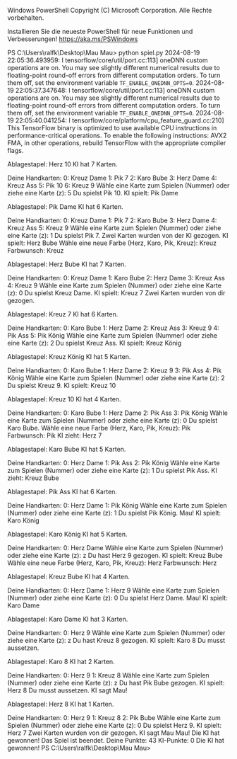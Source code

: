 Windows PowerShell
Copyright (C) Microsoft Corporation. Alle Rechte vorbehalten.

Installieren Sie die neueste PowerShell für neue Funktionen und Verbesserungen! https://aka.ms/PSWindows

PS C:\Users\ralfk\Desktop\Mau Mau> python spiel.py
2024-08-19 22:05:36.493959: I tensorflow/core/util/port.cc:113] oneDNN custom operations are on. You may see slightly different numerical results due to floating-point round-off errors from different computation orders. To turn them off, set the environment variable `TF_ENABLE_ONEDNN_OPTS=0`.
2024-08-19 22:05:37.347648: I tensorflow/core/util/port.cc:113] oneDNN custom operations are on. You may see slightly different numerical results due to floating-point round-off errors from different computation orders. To turn them off, set the environment variable `TF_ENABLE_ONEDNN_OPTS=0`.
2024-08-19 22:05:40.041254: I tensorflow/core/platform/cpu_feature_guard.cc:210] This TensorFlow binary is optimized to use available CPU instructions in performance-critical operations.
To enable the following instructions: AVX2 FMA, in other operations, rebuild TensorFlow with the appropriate compiler flags.

Ablagestapel: Herz 10
KI hat 7 Karten.

Deine Handkarten:
0: Kreuz Dame
1: Pik 7
2: Karo Bube
3: Herz Dame
4: Kreuz Ass
5: Pik 10
6: Kreuz 9
Wähle eine Karte zum Spielen (Nummer) oder ziehe eine Karte (z): 5
Du spielst Pik 10.
KI spielt: Pik Dame

Ablagestapel: Pik Dame
KI hat 6 Karten.

Deine Handkarten:
0: Kreuz Dame
1: Pik 7
2: Karo Bube
3: Herz Dame
4: Kreuz Ass
5: Kreuz 9
Wähle eine Karte zum Spielen (Nummer) oder ziehe eine Karte (z): 1
Du spielst Pik 7.
Zwei Karten wurden von der KI gezogen.
KI spielt: Herz Bube
Wähle eine neue Farbe (Herz, Karo, Pik, Kreuz): Kreuz
Farbwunsch: Kreuz

Ablagestapel: Herz Bube
KI hat 7 Karten.

Deine Handkarten:
0: Kreuz Dame
1: Karo Bube
2: Herz Dame
3: Kreuz Ass
4: Kreuz 9
Wähle eine Karte zum Spielen (Nummer) oder ziehe eine Karte (z): 0
Du spielst Kreuz Dame.
KI spielt: Kreuz 7
Zwei Karten wurden von dir gezogen.

Ablagestapel: Kreuz 7
KI hat 6 Karten.

Deine Handkarten:
0: Karo Bube
1: Herz Dame
2: Kreuz Ass
3: Kreuz 9
4: Pik Ass
5: Pik König
Wähle eine Karte zum Spielen (Nummer) oder ziehe eine Karte (z): 2
Du spielst Kreuz Ass.
KI spielt: Kreuz König

Ablagestapel: Kreuz König
KI hat 5 Karten.

Deine Handkarten:
0: Karo Bube
1: Herz Dame
2: Kreuz 9
3: Pik Ass
4: Pik König
Wähle eine Karte zum Spielen (Nummer) oder ziehe eine Karte (z): 2
Du spielst Kreuz 9.
KI spielt: Kreuz 10

Ablagestapel: Kreuz 10
KI hat 4 Karten.

Deine Handkarten:
0: Karo Bube
1: Herz Dame
2: Pik Ass
3: Pik König
Wähle eine Karte zum Spielen (Nummer) oder ziehe eine Karte (z): 0
Du spielst Karo Bube.
Wähle eine neue Farbe (Herz, Karo, Pik, Kreuz): Pik
Farbwunsch: Pik
KI zieht: Herz 7

Ablagestapel: Karo Bube
KI hat 5 Karten.

Deine Handkarten:
0: Herz Dame
1: Pik Ass
2: Pik König
Wähle eine Karte zum Spielen (Nummer) oder ziehe eine Karte (z): 1
Du spielst Pik Ass.
KI zieht: Kreuz Bube

Ablagestapel: Pik Ass
KI hat 6 Karten.

Deine Handkarten:
0: Herz Dame
1: Pik König
Wähle eine Karte zum Spielen (Nummer) oder ziehe eine Karte (z): 1
Du spielst Pik König.
Mau!
KI spielt: Karo König

Ablagestapel: Karo König
KI hat 5 Karten.

Deine Handkarten:
0: Herz Dame
Wähle eine Karte zum Spielen (Nummer) oder ziehe eine Karte (z): z
Du hast Herz 9 gezogen.
KI spielt: Kreuz Bube
Wähle eine neue Farbe (Herz, Karo, Pik, Kreuz): Herz
Farbwunsch: Herz

Ablagestapel: Kreuz Bube
KI hat 4 Karten.

Deine Handkarten:
0: Herz Dame
1: Herz 9
Wähle eine Karte zum Spielen (Nummer) oder ziehe eine Karte (z): 0
Du spielst Herz Dame.
Mau!
KI spielt: Karo Dame

Ablagestapel: Karo Dame
KI hat 3 Karten.

Deine Handkarten:
0: Herz 9
Wähle eine Karte zum Spielen (Nummer) oder ziehe eine Karte (z): z
Du hast Kreuz 8 gezogen.
KI spielt: Karo 8
Du musst aussetzen.

Ablagestapel: Karo 8
KI hat 2 Karten.

Deine Handkarten:
0: Herz 9
1: Kreuz 8
Wähle eine Karte zum Spielen (Nummer) oder ziehe eine Karte (z): z
Du hast Pik Bube gezogen.
KI spielt: Herz 8
Du musst aussetzen.
KI sagt Mau!

Ablagestapel: Herz 8
KI hat 1 Karten.

Deine Handkarten:
0: Herz 9
1: Kreuz 8
2: Pik Bube
Wähle eine Karte zum Spielen (Nummer) oder ziehe eine Karte (z): 0
Du spielst Herz 9.
KI spielt: Herz 7
Zwei Karten wurden von dir gezogen.
KI sagt Mau Mau! Die KI hat gewonnen!
Das Spiel ist beendet.
Deine Punkte: 43
KI-Punkte: 0
Die KI hat gewonnen!
PS C:\Users\ralfk\Desktop\Mau Mau>
